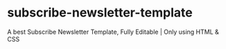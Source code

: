 # subscribe-newsletter-template
A best Subscribe Newsletter Template, Fully Editable | Only using HTML &amp; CSS
